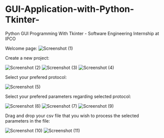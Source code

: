 # GUI-Application-with-Python-Tkinter-
 Python GUI Programming With Tkinter - Software Engineering Internship at IPCO

 Welcome page:
![Screenshot (1)](https://github.com/MortezaNosratpour/GUI-Application-with-Python-Tkinter-/assets/45389014/d010ad0a-18f5-412e-ad0e-c1f2b63a702e)



Create a new project:

![Screenshot (2)](https://github.com/MortezaNosratpour/GUI-Application-with-Python-Tkinter-/assets/45389014/d092e7e0-b627-47b8-aa2a-16df8d2f5e79)
![Screenshot (3)](https://github.com/MortezaNosratpour/GUI-Application-with-Python-Tkinter-/assets/45389014/df0dacc4-b8a7-4038-89b0-b1a9130006aa)
![Screenshot (4)](https://github.com/MortezaNosratpour/GUI-Application-with-Python-Tkinter-/assets/45389014/e68a4c2d-a72d-4e58-9bd0-c7d1029e667e)



Select your prefered protocol:

![Screenshot (5)](https://github.com/MortezaNosratpour/GUI-Application-with-Python-Tkinter-/assets/45389014/bc558f69-2d4b-45f4-b24a-8360459d4f3b)



Select your prefered parameters regarding selected protocol:

![Screenshot (6)](https://github.com/MortezaNosratpour/GUI-Application-with-Python-Tkinter-/assets/45389014/b9250228-ca6c-4ce9-a1ce-dd5be7566699)
![Screenshot (7)](https://github.com/MortezaNosratpour/GUI-Application-with-Python-Tkinter-/assets/45389014/6774e62b-6b61-42dd-bf27-8e9b65f084fc)
![Screenshot (9)](https://github.com/MortezaNosratpour/GUI-Application-with-Python-Tkinter-/assets/45389014/e3b5a297-efc1-4ee0-91cc-1a5a0a218180)



Drag and drop your csv file that you wish to process the selected parameters in the file:

![Screenshot (10)](https://github.com/MortezaNosratpour/GUI-Application-with-Python-Tkinter-/assets/45389014/12cb8fbb-0c65-45f5-9be8-1dafd4a79ee6)
![Screenshot (11)](https://github.com/MortezaNosratpour/GUI-Application-with-Python-Tkinter-/assets/45389014/cbf97e1a-fca7-4a04-8515-423ccbd0daee)
